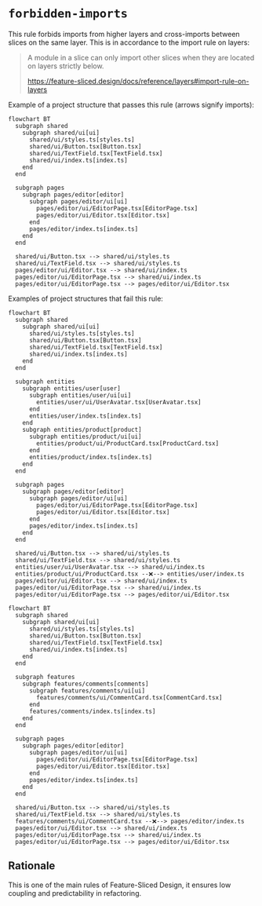 # `forbidden-imports`

This rule forbids imports from higher layers and cross-imports between slices on the same layer. This is in accordance to the import rule on layers:

> A module in a slice can only import other slices when they are located on layers strictly below.
> 
> https://feature-sliced.design/docs/reference/layers#import-rule-on-layers

Example of a project structure that passes this rule (arrows signify imports):

```mermaid
flowchart BT
  subgraph shared
    subgraph shared/ui[ui]
      shared/ui/styles.ts[styles.ts]
      shared/ui/Button.tsx[Button.tsx]
      shared/ui/TextField.tsx[TextField.tsx]
      shared/ui/index.ts[index.ts]
    end
  end

  subgraph pages
    subgraph pages/editor[editor]
      subgraph pages/editor/ui[ui]
        pages/editor/ui/EditorPage.tsx[EditorPage.tsx]
        pages/editor/ui/Editor.tsx[Editor.tsx]
      end
      pages/editor/index.ts[index.ts]
    end
  end

  shared/ui/Button.tsx --> shared/ui/styles.ts
  shared/ui/TextField.tsx --> shared/ui/styles.ts
  pages/editor/ui/Editor.tsx --> shared/ui/index.ts
  pages/editor/ui/EditorPage.tsx --> shared/ui/index.ts
  pages/editor/ui/EditorPage.tsx --> pages/editor/ui/Editor.tsx
```

Examples of project structures that fail this rule:

```mermaid
flowchart BT
  subgraph shared
    subgraph shared/ui[ui]
      shared/ui/styles.ts[styles.ts]
      shared/ui/Button.tsx[Button.tsx]
      shared/ui/TextField.tsx[TextField.tsx]
      shared/ui/index.ts[index.ts]
    end
  end

  subgraph entities
    subgraph entities/user[user]
      subgraph entities/user/ui[ui]
        entities/user/ui/UserAvatar.tsx[UserAvatar.tsx]
      end
      entities/user/index.ts[index.ts]
    end
    subgraph entities/product[product]
      subgraph entities/product/ui[ui]
        entities/product/ui/ProductCard.tsx[ProductCard.tsx]
      end
      entities/product/index.ts[index.ts]
    end
  end

  subgraph pages
    subgraph pages/editor[editor]
      subgraph pages/editor/ui[ui]
        pages/editor/ui/EditorPage.tsx[EditorPage.tsx]
        pages/editor/ui/Editor.tsx[Editor.tsx]
      end
      pages/editor/index.ts[index.ts]
    end
  end

  shared/ui/Button.tsx --> shared/ui/styles.ts
  shared/ui/TextField.tsx --> shared/ui/styles.ts
  entities/user/ui/UserAvatar.tsx --> shared/ui/index.ts
  entities/product/ui/ProductCard.tsx --❌--> entities/user/index.ts
  pages/editor/ui/Editor.tsx --> shared/ui/index.ts
  pages/editor/ui/EditorPage.tsx --> shared/ui/index.ts
  pages/editor/ui/EditorPage.tsx --> pages/editor/ui/Editor.tsx
```

```mermaid
flowchart BT
  subgraph shared
    subgraph shared/ui[ui]
      shared/ui/styles.ts[styles.ts]
      shared/ui/Button.tsx[Button.tsx]
      shared/ui/TextField.tsx[TextField.tsx]
      shared/ui/index.ts[index.ts]
    end
  end

  subgraph features
    subgraph features/comments[comments]
      subgraph features/comments/ui[ui]
        features/comments/ui/CommentCard.tsx[CommentCard.tsx]
      end
      features/comments/index.ts[index.ts]
    end
  end

  subgraph pages
    subgraph pages/editor[editor]
      subgraph pages/editor/ui[ui]
        pages/editor/ui/EditorPage.tsx[EditorPage.tsx]
        pages/editor/ui/Editor.tsx[Editor.tsx]
      end
      pages/editor/index.ts[index.ts]
    end
  end

  shared/ui/Button.tsx --> shared/ui/styles.ts
  shared/ui/TextField.tsx --> shared/ui/styles.ts
  features/comments/ui/CommentCard.tsx --❌--> pages/editor/index.ts
  pages/editor/ui/Editor.tsx --> shared/ui/index.ts
  pages/editor/ui/EditorPage.tsx --> shared/ui/index.ts
  pages/editor/ui/EditorPage.tsx --> pages/editor/ui/Editor.tsx
```

## Rationale

This is one of the main rules of Feature-Sliced Design, it ensures low coupling and predictability in refactoring.
